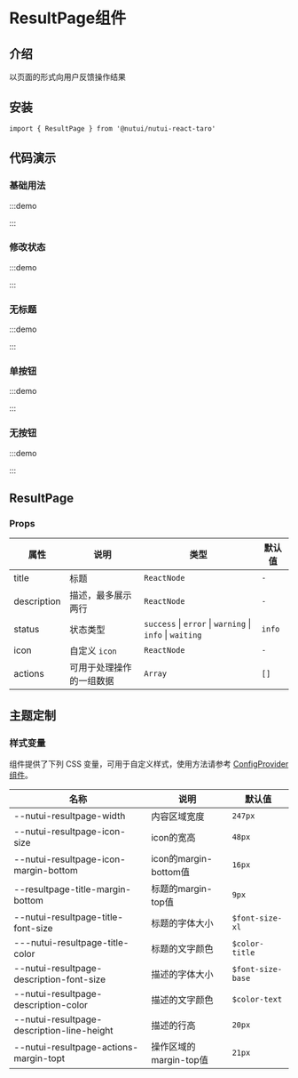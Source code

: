 # ResultPage组件

## 介绍

以页面的形式向用户反馈操作结果

## 安装

```tsx
import { ResultPage } from '@nutui/nutui-react-taro'
```

## 代码演示

### 基础用法

:::demo

<CodeBlock src='taro/demo1.tsx'></CodeBlock>

:::

### 修改状态

:::demo

<CodeBlock src='taro/demo2.tsx'></CodeBlock>

:::

### 无标题

:::demo

<CodeBlock src='taro/demo3.tsx'></CodeBlock>

:::

### 单按钮

:::demo

<CodeBlock src='taro/demo4.tsx'></CodeBlock>

:::

### 无按钮

:::demo

<CodeBlock src='taro/demo5.tsx'></CodeBlock>

:::

## ResultPage

### Props

| 属性 | 说明 | 类型 | 默认值 |
| --- | --- | --- | --- |
| title | 标题 | `ReactNode` | `-` |
| description | 描述，最多展示两行 | `ReactNode` | `-` |
| status | 状态类型 | `success` \| `error` \| `warning` \| `info` \| `waiting` | `info` |
| icon | 自定义 `icon` | `ReactNode` | `-` |
| actions | 可用于处理操作的一组数据 | `Array` | `[]` |

## 主题定制

### 样式变量

组件提供了下列 CSS 变量，可用于自定义样式，使用方法请参考 [ConfigProvider 组件](#/zh-CN/component/configprovider)。

| 名称 | 说明 | 默认值 |
| --- | --- | --- |
| \--nutui-resultpage-width | 内容区域宽度 | `247px` |
| \--nutui-resultpage-icon-size | icon的宽高 | `48px` |
| \--nutui-resultpage-icon-margin-bottom | icon的margin-bottom值 | `16px` |
| \--resultpage-title-margin-bottom | 标题的margin-top值 | `9px` |
| \--nutui-resultpage-title-font-size | 标题的字体大小 | `$font-size-xl` |
| \---nutui-resultpage-title-color | 标题的文字颜色 | `$color-title` |
| \--nutui-resultpage-description-font-size | 描述的字体大小 | `$font-size-base` |
| \--nutui-resultpage-description-color | 描述的文字颜色 | `$color-text` |
| \--nutui-resultpage-description-line-height | 描述的行高 | `20px` |
| \--nutui-resultpage-actions-margin-topt | 操作区域的margin-top值 | `21px` |
